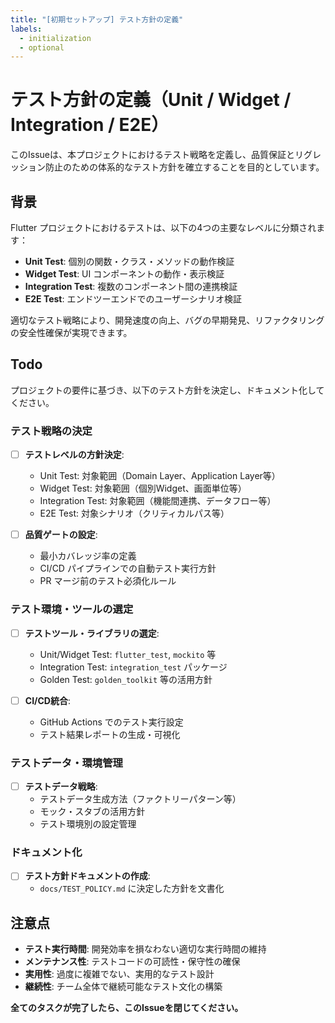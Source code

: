 ```yaml
---
title: "[初期セットアップ] テスト方針の定義"
labels:
  - initialization
  - optional
---
```


# テスト方針の定義（Unit / Widget / Integration / E2E）

このIssueは、本プロジェクトにおけるテスト戦略を定義し、品質保証とリグレッション防止のための体系的なテスト方針を確立することを目的としています。

## 背景

Flutter プロジェクトにおけるテストは、以下の4つの主要なレベルに分類されます：

- **Unit Test**: 個別の関数・クラス・メソッドの動作検証
- **Widget Test**: UI コンポーネントの動作・表示検証
- **Integration Test**: 複数のコンポーネント間の連携検証
- **E2E Test**: エンドツーエンドでのユーザーシナリオ検証

適切なテスト戦略により、開発速度の向上、バグの早期発見、リファクタリングの安全性確保が実現できます。

## Todo

プロジェクトの要件に基づき、以下のテスト方針を決定し、ドキュメント化してください。

### テスト戦略の決定

- [ ] **テストレベルの方針決定**:
  - Unit Test: 対象範囲（Domain Layer、Application Layer等）
  - Widget Test: 対象範囲（個別Widget、画面単位等）
  - Integration Test: 対象範囲（機能間連携、データフロー等）
  - E2E Test: 対象シナリオ（クリティカルパス等）

- [ ] **品質ゲートの設定**:
  - 最小カバレッジ率の定義
  - CI/CD パイプラインでの自動テスト実行方針
  - PR マージ前のテスト必須化ルール

### テスト環境・ツールの選定

- [ ] **テストツール・ライブラリの選定**:
  - Unit/Widget Test: `flutter_test`, `mockito` 等
  - Integration Test: `integration_test` パッケージ
  - Golden Test: `golden_toolkit` 等の活用方針

- [ ] **CI/CD統合**:
  - GitHub Actions でのテスト実行設定
  - テスト結果レポートの生成・可視化

### テストデータ・環境管理

- [ ] **テストデータ戦略**:
  - テストデータ生成方法（ファクトリーパターン等）
  - モック・スタブの活用方針
  - テスト環境別の設定管理

### ドキュメント化

- [ ] **テスト方針ドキュメントの作成**:
  - `docs/TEST_POLICY.md` に決定した方針を文書化

## 注意点

- **テスト実行時間**: 開発効率を損なわない適切な実行時間の維持
- **メンテナンス性**: テストコードの可読性・保守性の確保
- **実用性**: 過度に複雑でない、実用的なテスト設計
- **継続性**: チーム全体で継続可能なテスト文化の構築

**全てのタスクが完了したら、このIssueを閉じてください。**
